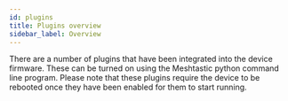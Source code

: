```yaml
---
id: plugins
title: Plugins overview
sidebar_label: Overview
---
```


There are a number of plugins that have been integrated into the device firmware. These can be turned on using the Meshtastic python command line program. Please note that these plugins require the device to be rebooted once they have been enabled for them to start running.